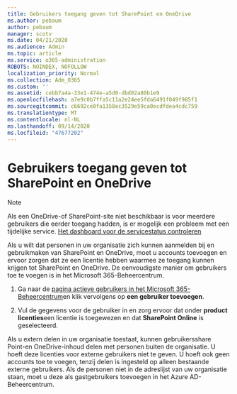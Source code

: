 ```yaml
---
title: Gebruikers toegang geven tot SharePoint en OneDrive
ms.author: pebaum
author: pebaum
manager: scotv
ms.date: 04/21/2020
ms.audience: Admin
ms.topic: article
ms.service: o365-administration
ROBOTS: NOINDEX, NOFOLLOW
localization_priority: Normal
ms.collection: Adm_O365
ms.custom: ''
ms.assetid: cebb7a4a-33e1-474e-a5d0-dbd02a80b1e9
ms.openlocfilehash: a7e9c0b7ffa5c11a2e24ee5fda6491f049f985f1
ms.sourcegitcommit: c6692ce0fa1358ec3529e59ca0ecdfdea4cdc759
ms.translationtype: MT
ms.contentlocale: nl-NL
ms.lasthandoff: 09/14/2020
ms.locfileid: "47677202"
---
```

# <a name="give-users-access-to-sharepoint-and-onedrive"></a>Gebruikers toegang geven tot SharePoint en OneDrive

> [!NOTE]
> Als een OneDrive-of SharePoint-site niet beschikbaar is voor meerdere gebruikers die eerder toegang hadden, is er mogelijk een probleem met een tijdelijke service. [Het dashboard voor de servicestatus controleren](https://portal.office.com/adminportal/home#/servicehealth)
  
Als u wilt dat personen in uw organisatie zich kunnen aanmelden bij en gebruikmaken van SharePoint en OneDrive, moet u accounts toevoegen en ervoor zorgen dat ze een licentie hebben waarmee ze toegang kunnen krijgen tot SharePoint en OneDrive. De eenvoudigste manier om gebruikers toe te voegen is in het Microsoft 365-Beheercentrum.
  
1. Ga naar de [pagina actieve gebruikers in het Microsoft 365-Beheercentrum](https://portal.office.com/adminportal/home#/users)en klik vervolgens op **een gebruiker toevoegen**.
    
2. Vul de gegevens voor de gebruiker in en zorg ervoor dat onder **product licenties**een licentie is toegewezen en dat **SharePoint Online** is geselecteerd. 
    
Als u extern delen in uw organisatie toestaat, kunnen gebruikersshare Point-en OneDrive-inhoud delen met personen buiten de organisatie. U hoeft deze licenties voor externe gebruikers niet te geven. U hoeft ook geen accounts toe te voegen, tenzij delen is ingesteld op alleen bestaande externe gebruikers. Als de personen niet in de adreslijst van uw organisatie staan, moet u deze als gastgebruikers toevoegen in het Azure AD-Beheercentrum.
  

